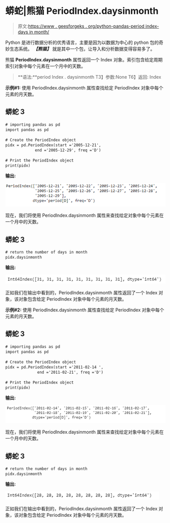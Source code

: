 # 蟒蛇|熊猫 PeriodIndex.daysinmonth

> 原文:[https://www . geesforgeks . org/python-pandas-period index-days in month/](https://www.geeksforgeeks.org/python-pandas-periodindex-daysinmonth/)

Python 是进行数据分析的优秀语言，主要是因为以数据为中心的 python 包的奇妙生态系统。 ***【熊猫】*** 就是其中一个包，让导入和分析数据变得容易多了。

熊猫 **PeriodIndex.daysinmonth** 属性返回一个 Index 对象。索引包含给定周期索引对象中每个元素在一个月中的天数。

> **语法:**period Index . daysinmonth
> T3】参数:None
> T6】返回: Index

**示例#1:** 使用 PeriodIndex.daysinmonth 属性查找给定 PeriodIndex 对象中每个元素的月天数。

## 蟒蛇 3

```
# importing pandas as pd
import pandas as pd

# Create the PeriodIndex object
pidx = pd.PeriodIndex(start ='2005-12-21',
             end ='2005-12-29', freq ='D')

# Print the PeriodIndex object
print(pidx)
```

**输出:**

![](img/6fc69b6619a8ec8017757a90de497b6c.png)

现在，我们将使用 PeriodIndex.daysinmonth 属性来查找给定对象中每个元素在一个月中的天数。

## 蟒蛇 3

```
# return the number of days in month
pidx.daysinmonth
```

**输出:**

![](img/df61a0dd8a89ef4aaab1fa660236a336.png)

正如我们在输出中看到的，PeriodIndex.daysinmonth 属性返回了一个 Index 对象，该对象包含给定 PeriodIndex 对象中每个元素的月天数。

**示例#2:** 使用 PeriodIndex.daysinmonth 属性查找给定 PeriodIndex 对象中每个元素的月天数。

## 蟒蛇 3

```
# importing pandas as pd
import pandas as pd

# Create the PeriodIndex object
pidx = pd.PeriodIndex(start ='2011-02-14 ',
              end ='2011-02-21', freq ='D')

# Print the PeriodIndex object
print(pidx)
```

**输出:**

![](img/a5f5dd270d5cc6838dcfebc3b79b296c.png)

现在，我们将使用 PeriodIndex.daysinmonth 属性来查找给定对象中每个元素在一个月中的天数。

## 蟒蛇 3

```
# return the number of days in month
pidx.daysinmonth
```

**输出:**

![](img/939e223fde6c6e0569b6aa59ce6ffce9.png)

正如我们在输出中看到的，PeriodIndex.daysinmonth 属性返回了一个 Index 对象，该对象包含给定 PeriodIndex 对象中每个元素的月天数。